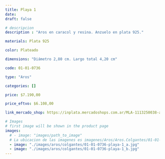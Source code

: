 ```yaml
---
title: Playa 1
date: 
draft: false

# descripcion
description : "Aros en caracol y resina. Anzuelo en plata 925."

materials: Plata 925

color: Plateado

dimensions: "Diámetro 2,80 cm. Largo total 4,20 cm"

code: 01-01-0736

type: "Aros"

categories: []

price: $7.190,00

price_eftvo: $6.108,00

link_mercado_shop: https://inplata.mercadoshops.com.ar/MLA-1113250038-aros-colgantes-caracol-y-plata-925---playa-1-_JM

# Images
# first image will be shown in the product page
images:
  # - image: "images/path_to_image"
  # La ubicacion de las imagenes es imagenes/Aros/Aros.Colgantes/01-01-0736-playa-1
  - image: "./images/aros/colgantes/01-01-0736-playa-1_a.jpg"
  - image: "./images/aros/colgantes/01-01-0736-playa-1_b.jpg"
---
```

